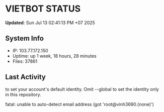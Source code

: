 # VIETBOT STATUS
**Updated**: Sun Jul 13 02:41:13 PM +07 2025

## System Info
- IP: 103.77.172.150
- Uptime: up 1 week, 18 hours, 28 minutes
- Files: 37861

## Last Activity

to set your account's default identity.
Omit --global to set the identity only in this repository.

fatal: unable to auto-detect email address (got 'root@vinh3690.(none)')
